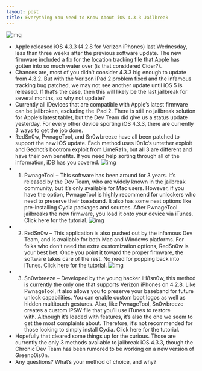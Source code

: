 ```yaml
---
layout: post
title: Everything You Need to Know About iOS 4.3.3 Jailbreak
---
```

![img](http://media.idownloadblog.com/wp-content/uploads/2011/04/State-of-the-4.3.2-jailbreak-e1303697887589.png)
* Apple released iOS 4.3.3 (4.2.8 for Verizon iPhones) last Wednesday, less than three weeks after the previous software update. The new firmware included a fix for the location tracking file that Apple has gotten into so much water over (is that considered Cider?).
* Chances are, most of you didn’t consider 4.3.3 big enough to update from 4.3.2. But with the Verizon iPad 2 problem fixed and the infamous tracking bug patched, we may not see another update until iOS 5 is released. If that’s the case, then this will likely be the last jailbreak for several months, so why not update?
* Currently all iDevices that are compatible with Apple’s latest firmware can be jailbroken, excluding the iPad 2. There is still no jailbreak solution for Apple’s latest tablet, but the Dev Team did give us a status update yesterday. For every other device sporting iOS 4.3.3, there are currently 3 ways to get the job done.
* RedSn0w, PwnageTool, and Sn0wbreeze have all been patched to support the new iOS update. Each method uses i0n1c‘s untether exploit and Geohot’s bootrom exploit from LimeRa1n, but all 3 are different and have their own benefits. If you need help sorting through all of the information, iDB has you covered.
![img](http://media.idownloadblog.com/wp-content/uploads/2010/11/PwnageTool.jpg)
* 1. PwnageTool – This software has been around for 3 years. It’s released by the Dev Team, who are widely known in the jailbreak community, but it’s only available for Mac users. However, if you have the option, PwnageTool is highly recommend for unlockers who need to preserve their baseband. It also has some neat options like pre-installing Cydia packages and sources. After PwnageTool jailbreaks the new firmware, you load it onto your device via iTunes. Click here for the tutorial.
![img](http://media.idownloadblog.com/wp-content/uploads/2010/12/RedSn0w-iPhone.png)
* 2. RedSn0w – This application is also pushed out by the infamous Dev Team, and is available for both Mac and Windows platforms. For folks who don’t need the extra customization options, RedSn0w is your best bet. Once you point it toward the proper firmware, the software takes care of the rest. No need for popping back into iTunes. Click here for the tutorial.
![img](http://media.idownloadblog.com/wp-content/uploads/2010/09/iH8Sn0w-Sn0wBreeze.png)
* 3. Sn0wbreeze – Developed by the young hacker iH8sn0w, this method is currently the only one that supports Verizon iPhones on 4.2.8. Like PwnageTool, it also allows you to preserve your baseband for future unlock capabilities. You can enable custom boot logos as well as hidden multitouch gestures. Also, like PwnageTool, Sn0wbreeze creates a custom IPSW file that you’ll use iTunes to restore with. Although it’s loaded with features, it’s also the one we seem to get the most complaints about. Therefore, it’s not recommended for those looking to simply install Cydia. Click here for the tutorial.
* Hopefully that cleared some things up for the curious. Those are currently the only 3 methods available to jailbreak iOS 4.3.3, though the Chronic Dev Team has been rumored to be working on a new version of Greenp0is0n.
* Any questions? What’s your method of choice, and why?

